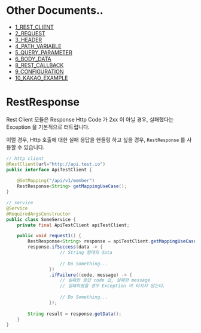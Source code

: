 # Other Documents..

* [1_REST_CLIENT](https://github.com/BBackJK/rest-client/tree/main/document/1_REST_CLIENT.MD)
* [2_REQUEST](https://github.com/BBackJK/rest-client/tree/main/document/2_REQUEST.MD)
* [3_HEADER](https://github.com/BBackJK/rest-client/tree/main/document/3_HEADER.MD)
* [4_PATH_VARIABLE](https://github.com/BBackJK/rest-client/tree/main/document/4_PATH_VARIABLE.MD)
* [5_QUERY_PARAMETER](https://github.com/BBackJK/rest-client/tree/main/document/5_QUERY_PARAMETER.MD)
* [6_BODY_DATA](https://github.com/BBackJK/rest-client/tree/main/document/6_BODY_DATA.MD)
* [8_REST_CALLBACK](https://github.com/BBackJK/rest-client/tree/main/document/8_REST_CALLBACK.MD)
* [9_CONFIGURATION](https://github.com/BBackJK/rest-client/tree/main/document/9_CONFIGURATION.MD)
* [10_KAKAO_EXAMPLE](https://github.com/BBackJK/rest-client/tree/main/document/10_KAKAO_EXAMPLE.MD)

# RestResponse

Rest Client 모듈은 Response Http Code 가 2xx 이 아닐 경우, 실패했다는 Exception 을 기본적으로 터트립니다.

이럴 경우, Http 호출에 대한 실패 응답을 핸들링 하고 싶을 경우, `RestResponse` 를 사용할 수 있습니다.

```java
// http client
@RestClient(url="http://api.test.io")
public interface ApiTestClient {
    
    @GetMapping("/api/v1/member")
    RestResponse<String> getMappingUseCase();
}

// service
@Service
@RequiredArgsConstructor
public class SomeService {
    private final ApiTestClient apiTestClient;

    public void request1() {
        RestResponse<String> response = apiTestClient.getMappingUseCase();
        response.ifSuccess(data -> {
                    // String 형태의 data
                    
                    // Do Something...
                })
                .ifFailure((code, message) -> {
                    // 실패한 응답 code 값, 실패한 message
                    // 실패하였을 경우 Exception 이 터지지 않는다.
                    
                    // Do Something...
                });
        
        String result = response.getData();
    }
}
```